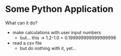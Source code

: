 # Some Python Application

What can it do?

 - make calculations with user input numbers
   - but... this -> 1.2-1.0 = 0.199999999999999996
 - read a csv file
   - but do nothing with it, yet...
